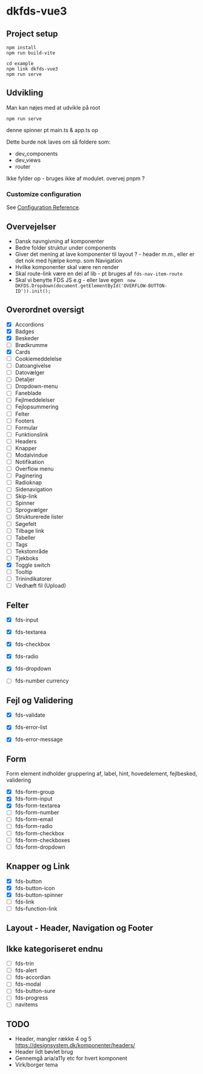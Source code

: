# dkfds-vue3

## Project setup
```
npm install
npm run build-vite

cd example
npm link dkfds-vue3
npm run serve
```

## Udvikling
Man kan nøjes med at udvikle på root

```npm run serve```

denne spinner pt main.ts & app.ts op

Dette burde nok laves om så foldere som:

- dev_components
- dev_views
- router
  
Ikke fylder op - bruges ikke af modulet.
overvej pnpm ?



### Customize configuration
See [Configuration Reference](https://cli.vuejs.org/config/).

## Overvejelser
- Dansk navngivning af komponenter
- Bedre folder struktur under components
- Giver det mening at lave komponenter til layout ? - header m.m., eller er det nok med hjælpe komp. som Navigation
- Hvilke komponenter skal være ren render
- Skal route-link være en del af lib - pt bruges af `fds-nav-item-route`
- Skal vi benytte FDS JS e.g - eller lave egen
 ``` new DKFDS.Dropdown(document.getElementById('OVERFLOW-BUTTON-ID')).init();```


## Overordnet oversigt

- [x] Accordions
- [x] Badges
- [x] Beskeder
- [ ] Brødkrumme
- [x] Cards
- [ ] Cookiemeddelelse
- [ ] Datoangivelse
- [ ] Datovælger
- [ ] Detaljer
- [ ] Dropdown-menu
- [ ] Faneblade
- [ ] Fejlmeddelelser
- [ ] Fejlopsummering
- [ ] Felter
- [ ] Footers
- [ ] Formular
- [ ] Funktionslink
- [ ] Headers
- [ ] Knapper
- [ ] Modalvindue
- [ ] Notifikation
- [ ] Overflow menu
- [ ] Paginering
- [ ] Radioknap
- [ ] Sidenavigation
- [ ] Skip-link
- [ ] Spinner
- [ ] Sprogvælger
- [ ] Strukturerede lister
- [ ] Søgefelt
- [ ] Tilbage link
- [ ] Tabeller
- [ ] Tags
- [ ] Tekstområde
- [ ] Tjekboks
- [x] Toggle switch
- [ ] Tooltip
- [ ] Trinindikatorer
- [ ] Vedhæft fil (Upload)

## Felter

- [x] fds-input
- [x] fds-textarea
- [x] fds-checkbox
- [x] fds-radio
- [x] fds-dropdown
- [ ] fds-number currency


## Fejl og Validering
- [x] fds-validate
- [x] fds-error-list
- [x] fds-error-message



## Form
Form element indholder gruppering af, label, hint, hovedelement, fejlbesked, validering
- [x] fds-form-group
- [x] fds-form-input
- [x] fds-form-textarea
- [ ] fds-form-number
- [ ] fds-form-email
- [ ] fds-form-radio
- [ ] fds-form-checkbox
- [ ] fds-form-checkboxes
- [ ] fds-form-dropdown

## Knapper og Link
- [x] fds-button
- [x] fds-button-icon
- [x] fds-button-spinner
- [ ] fds-link
- [ ] fds-function-link

## Layout - Header, Navigation og Footer


## Ikke kategoriseret endnu
- [ ] fds-trin
- [ ] fds-alert
- [ ] fds-accordian
- [ ] fds-modal
- [ ] fds-button-sure
- [ ] fds-progress
- [ ] navitems

## TODO
- Header, mangler række 4 og 5 https://designsystem.dk/komponenter/headers/
- Header lidt bøvlet brug
- Gennemgå aria/a11y etc for hvert komponent
- Virk/borger tema